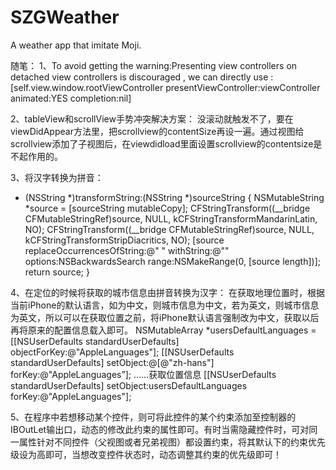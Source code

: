 # SZGWeather
A weather app that imitate Moji.



随笔：
1、To avoid getting the warning:Presenting view controllers on detached view controllers is discouraged , we can directly use :
[self.view.window.rootViewController presentViewController:viewController animated:YES completion:nil]

2、tableView和scrollView手势冲突解决方案：
没滚动就触发不了，要在viewDidAppear方法里，把scrollview的contentSize再设一遍。通过视图给scrollview添加了子视图后，在viewdidload里面设置scrollview的contentsize是不起作用的。
 
3、将汉字转换为拼音：
- (NSString *)transformString:(NSString *)sourceString
{
    NSMutableString *source = [sourceString mutableCopy];
    CFStringTransform((__bridge CFMutableStringRef)source, NULL, kCFStringTransformMandarinLatin, NO);
    CFStringTransform((__bridge CFMutableStringRef)source, NULL, kCFStringTransformStripDiacritics, NO);
    [source replaceOccurrencesOfString:@" " withString:@"" options:NSBackwardsSearch range:NSMakeRange(0, [source length])];
    return source;
}

4、在定位的时候将获取的城市信息由拼音转换为汉字：
在获取地理位置时，根据当前iPhone的默认语言，如为中文，则城市信息为中文，若为英文，则城市信息为英文，所以可以在获取位置之前，将iPhone默认语言强制改为中文，获取以后再将原来的配置信息载入即可。
NSMutableArray *usersDefaultLanguages = [[NSUserDefaults standardUserDefaults] objectForKey:@"AppleLanguages"];
    [[NSUserDefaults standardUserDefaults] setObject:@[@"zh-hans"] forKey:@"AppleLanguages”];
……获取位置信息
[[NSUserDefaults standardUserDefaults] setObject:usersDefaultLanguages forKey:@"AppleLanguages"];

5、在程序中若想移动某个控件，则可将此控件的某个约束添加至控制器的IBOutLet输出口，动态的修改此约束的属性即可。有时当需隐藏控件时，可对同一属性针对不同控件（父视图或者兄弟视图）都设置约束，将其默认下的约束优先级设为高即可，当想改变控件状态时，动态调整其约束的优先级即可！
